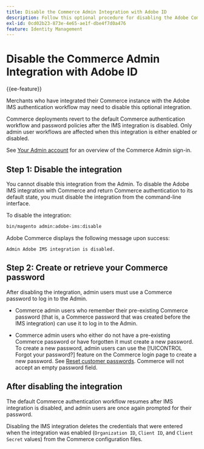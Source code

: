 ```yaml
---
title: Disable the Commerce Admin Integration with Adobe ID
description: Follow this optional procedure for disabling the Adobe Commerce Admin integration with Adobe IMS.
exl-id: 0cd02b23-873e-4e65-ae1f-dbe4f7d0a476
feature: Identity Management
---
```

# Disable the Commerce Admin Integration with Adobe ID

{{ee-feature}}

Merchants who have integrated their Commerce instance with the Adobe IMS authentication workflow may need to disable this optional integration. 

Commerce deployments revert to the default Commerce authentication workflow and password policies after the IMS integration is disabled. Only admin user workflows are affected when this integration is either enabled or disabled. 

See [Your Admin account](https://experienceleague.adobe.com/docs/commerce-admin/start/admin/admin-signin.html) for an overview of the Commerce Admin sign-in.

## Step 1: Disable the integration 

You cannot disable this integration from the Admin. To disable the Adobe IMS integration with Commerce and return Commerce authentication to its default state, you must disable the integration from the command-line interface. 

To disable the integration:

```bash
bin/magento admin:adobe-ims:disable
```

Adobe Commerce displays the following message upon success:

```terminal
Admin Adobe IMS integration is disabled.
```

## Step 2: Create or retrieve your Commerce password

After disabling the integration, admin users must use a Commerce password to log in to the Admin.

* Commerce admin users who remember their pre-existing Commerce password (that is, a Commerce password that was created before the IMS integration) can use it to log in to the Admin.

* Commerce admin users who either do not have a pre-existing Commerce password or have forgotten it must create a new password. To create a new password, admin users can use the [!UICONTROL Forgot your password?] feature on the Commerce login page to create a new password. See [Reset customer passwords](https://experienceleague.adobe.com/docs/commerce-admin/customers/customer-accounts/configure/password-reset.html). Commerce will not accept an empty password field.

## After disabling the integration

The default Commerce authentication workflow resumes after IMS integration is disabled, and admin users are once again prompted for their password. 

Disabling the IMS integration deletes the credentials that were entered when the integration was enabled (`Organization ID`, `Client ID`, and `Client Secret` values) from the Commerce configuration files.
